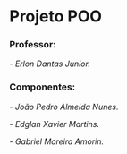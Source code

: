 <h1>Projeto POO</h1>
<h3>Professor:</h3>
<p><em>- Erlon Dantas Junior.</p></em>
<h3>Componentes:</h3>
<p><em>- João Pedro Almeida Nunes.</p></em>
<p><em>- Edglan Xavier Martins.</em></p>
<p><em>- Gabriel Moreira Amorin.</em></p>
